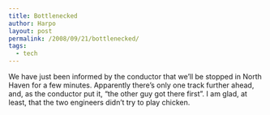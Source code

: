 ```yaml
---
title: Bottlenecked
author: Harpo
layout: post
permalink: /2008/09/21/bottlenecked/
tags:
  - tech
---
```

We have just been informed by the conductor that we&#8217;ll be stopped in North Haven for a few minutes. Apparently there&#8217;s only one track further ahead, and, as the conductor put it, &#8220;the other guy got there first&#8221;. I am glad, at least, that the two engineers didn&#8217;t try to play chicken.